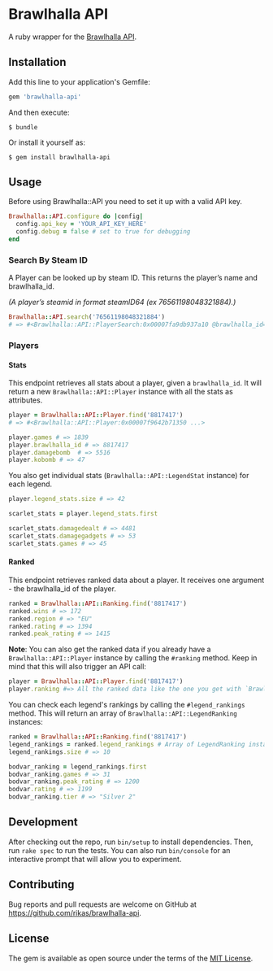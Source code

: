 # Brawlhalla API

A ruby wrapper for the [Brawlhalla API](http://dev.brawlhalla.com/).

## Installation

Add this line to your application's Gemfile:

```ruby
gem 'brawlhalla-api'
```

And then execute:

    $ bundle

Or install it yourself as:

    $ gem install brawlhalla-api

## Usage

Before using Brawlhalla::API you need to set it up with a valid API key.

```ruby
Brawlhalla::API.configure do |config|
  config.api_key = 'YOUR_API_KEY_HERE'
  config.debug = false # set to true for debugging
end
```

### Search By Steam ID

A Player can be looked up by steam ID. This returns the player’s name and brawlhalla_id.

_(A player’s steamid in format steamID64 (ex 76561198048321884).)_

```ruby
Brawlhalla::API.search('76561198048321884')
# => #<Brawlhalla::API::PlayerSearch:0x00007fa9db937a10 @brawlhalla_id=8817417, @name="Rikas">
```

### Players

#### Stats

This endpoint retrieves all stats about a player, given a `brawlhalla_id`. It will return a new
`Brawlhalla::API::Player` instance with all the stats as attributes.

```ruby
player = Brawlhalla::API::Player.find('8817417')
# => #<Brawlhalla::API::Player:0x00007f9642b71350 ...>

player.games # => 1839
player.brawlhalla_id # => 8817417
player.damagebomb  # => 5516
player.kobomb # => 47
```

You also get individual stats (`Brawlhalla::API::LegendStat` instance) for each legend.

```ruby
player.legend_stats.size # => 42

scarlet_stats = player.legend_stats.first

scarlet_stats.damagedealt # => 4481
scarlet_stats.damagegadgets # => 53
scarlet_stats.games # => 45
```

#### Ranked

This endpoint retrieves ranked data about a player. It receives one argument - the brawlhalla_id of
the player.

```ruby
ranked = Brawlhalla::API::Ranking.find('8817417')
ranked.wins # => 172
ranked.region # => "EU"
ranked.rating # => 1394
ranked.peak_rating # => 1415
```

**Note**: You can also get the ranked data if you already have a `Brawlhalla::API::Player` instance
by calling the `#ranking` method. Keep in mind that this will also trigger an API call:

```ruby
player = Brawlhalla::API::Player.find('8817417')
player.ranking #=> All the ranked data like the one you get with `Brawlhalla::API::Ranked.find`
```

You can check each legend's rankings by calling the `#legend_rankings` method. This will return an
array of `Brawlhalla::API::LegendRanking` instances:

```ruby
ranked = Brawlhalla::API::Ranking.find('8817417')
legend_rankings = ranked.legend_rankings # Array of LegendRanking instances
legend_rankings.size # => 10

bodvar_ranking = legend_rankings.first
bodvar_ranking.games # => 31
bodvar_ranking.peak_rating # => 1200
bodvar.rating # => 1199
bodvar_ranking.tier # => "Silver 2"
```

## Development

After checking out the repo, run `bin/setup` to install dependencies. Then, run `rake spec` to run
the tests. You can also run `bin/console` for an interactive prompt that will allow you to
experiment.

## Contributing

Bug reports and pull requests are welcome on GitHub at https://github.com/rikas/brawlhalla-api.

## License

The gem is available as open source under the terms of the [MIT License](https://opensource.org/licenses/MIT).
